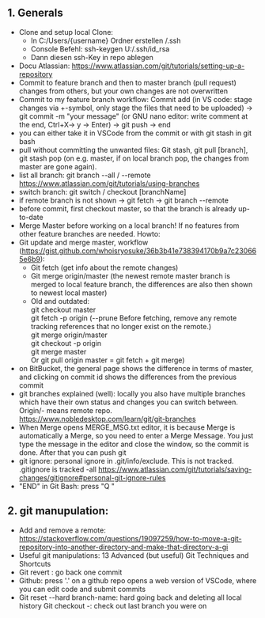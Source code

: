 ## 1. Generals
-  Clone and setup local Clone:
    - In C:/Users/{username} Ordner erstellen /.ssh
    - Console Befehl: ssh-keygen U:/.ssh/id_rsa
    - Dann diesen ssh-Key in repo ablegen
- Docu Atlassian: https://www.atlassian.com/git/tutorials/setting-up-a-repository
- Commit to feature branch and then to master branch (pull request)
changes from others, but your own changes are not overwritten
- Commit to my feature branch workflow:
Commit add (in VS code: stage changes via +-symbol, only stage the files that need to be uploaded) -> git commit -m "your message" (or GNU nano editor: write comment at the end, Ctrl+X-> y -> Enter) -> git push -> end
-  you can either take it in VSCode from the commit or with git stash <filename> in git bash
- pull without committing the unwanted files: Git stash, git pull [branch], git stash pop (on e.g. master, if on local branch pop, the changes from master are gone again).
- list all branch: git branch --all / --remote
https://www.atlassian.com/git/tutorials/using-branches
- switch branch: git switch / checkout [branchName]
- if remote branch is not shown -> git fetch -> git branch --remote
- before commit, first checkout master, so that the branch is already up-to-date
- Merge Master before working on a local branch! If no features from other feature branches are needed. Howto: 
- Git update and merge master, workflow (https://gist.github.com/whoisryosuke/36b3b41e738394170b9a7c230665e6b9):
    - Git fetch (get info about the remote changes)
    - Git merge origin/master (the newest remote master branch is merged to local feature branch, the differences are also then shown to newest local master)
    - Old and outdated:  
        git checkout master  
        git fetch -p origin (--prune Before fetching, remove any remote tracking references that no longer exist on the remote.)  
        git merge origin/master  
        git checkout <feature-branch> -p origin  
        git merge master  
        Or git pull origin master = git fetch + git merge)
- on BitBucket, the general page shows the difference in terms of master, and clicking on commit id shows the differences from the previous commit
- git branches explained (well): locally you also have multiple branches which have their own status and changes you can switch between. Origin/- means remote repo. https://www.nobledesktop.com/learn/git/git-branches
-  When Merge opens MERGE_MSG.txt editor, it is because Merge is automatically a Merge, so you need to enter a Merge Message. You just type the message in the editor and close the window, so the commit is done. After that you can push git
- git ignore: personal ignore in .git/info/exclude. This is not tracked. .gitignore is tracked -all
https://www.atlassian.com/git/tutorials/saving-changes/gitignore#personal-git-ignore-rules
- "END" in Git Bash: press "Q "

## 2. git manupulation:

- Add and remove a remote: https://stackoverflow.com/questions/19097259/how-to-move-a-git-repository-into-another-directory-and-make-that-directory-a-gi
- Useful git manipulations: 13 Advanced (but useful) Git Techniques and Shortcuts
- Git revert <commit-name>: go back one commit
- Github: press '.' on a github repo opens a web version of VSCode, where you can edit code and submit commits
- Git reset --hard branch-name: hard going back and deleting all local history
Git checkout -: check out last branch you were on
